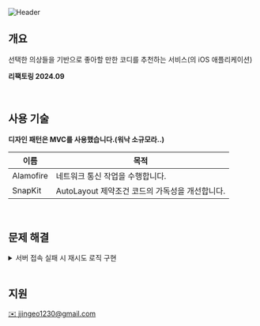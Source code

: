 ![Header](https://github.com/user-attachments/assets/e01426c4-a07e-49e4-8ecb-74fe4979f942)

## 개요
선택한 의상들을 기반으로 좋아할 만한 코디를 추천하는 서비스(의 iOS 애플리케이션)

**리팩토링 2024.09**

<br/>

## 사용 기술
**디자인 패턴은 MVC를 사용했습니다.(워낙 소규모라..)**

| 이름 | 목적 |
| --- | --- |
| Alamofire | 네트워크 통신 작업을 수행합니다. |
| SnapKit | AutoLayout 제약조건 코드의 가독성을 개선합니다. |

<br/>

## 문제 해결
<details>
  <summary>서버 접속 실패 시 재시도 로직 구현</summary>
  
  ### 문제 상황
  일정 횟수만 재시도 후 최종 접속 실패를 구현하고 싶었으나 재시도 횟수를 저장하는 프로퍼티를 메서드 외부에 선언하고 싶지 않았습니다.

  ### 해결 방법
  접속 메서드의 파라미터에 재시도 횟수를 전달하고, 메서드를 재귀 호출해 문제를 해결할 수 있었습니다.
</details>

<br/>

## 지원
[✉️ jjingeo1230@gmail.com](mailto:jjingeo1230@gmail.com)
